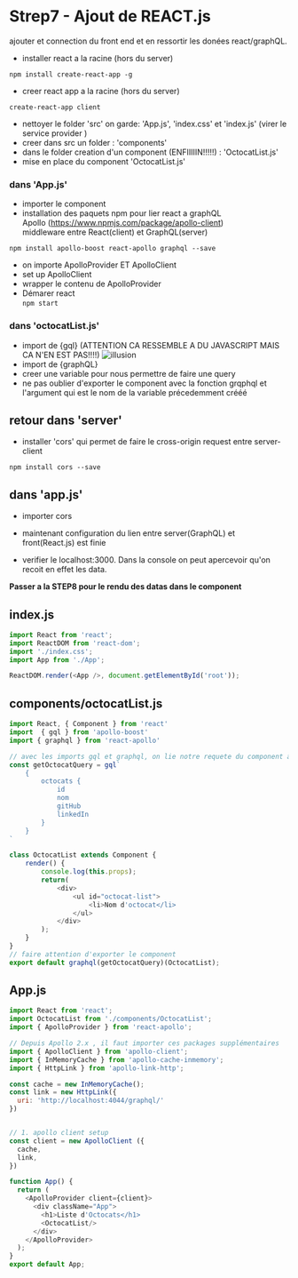 # Strep7 - Ajout de REACT.js

ajouter et connection du front end et en ressortir les donées react/graphQL.

- installer react a la racine (hors du server)   
```   
npm install create-react-app -g
```
- creer react app a la racine (hors du server)    
```     
create-react-app client
```   
- nettoyer le folder 'src' on garde: 'App.js', 'index.css' et 'index.js' (virer le service provider )
- creer dans src un folder : 'components'   
- dans le folder creation d'un component (ENFIIIIIN!!!!!) : 'OctocatList.js'
- mise en place du component 'OctocatList.js'   


### dans 'App.js'    

- importer le component     
- installation des paquets npm pour lier react a graphQL   
Apollo (https://www.npmjs.com/package/apollo-client)   
middleware entre React(client) et GraphQL(server)
```
npm install apollo-boost react-apollo graphql --save
```
- on importe ApolloProvider ET ApolloClient   
- set up ApolloClient 
- wrapper le contenu de ApolloProvider  
- Démarer react   
```npm start```

### dans 'octocatList.js'   

- import de {gql} (ATTENTION CA RESSEMBLE A DU JAVASCRIPT MAIS CA N'EN EST PAS!!!!)
![illusion](https://media.giphy.com/media/1lyMSBZZcieVKOaZuW/giphy.gif)   
- import de {graphQL}   
- creer une variable pour nous permettre de faire une query   
- ne pas oublier d'exporter le component avec la fonction grqphql et l'argument qui est le nom de la variable précedemment crééé


## retour dans 'server'
- installer 'cors' qui permet de faire le cross-origin request entre server-client   
```   
npm install cors --save
```   

## dans 'app.js'   
- importer cors

- maintenant configuration du lien entre server(GraphQL) et front(React.js) est finie
- verifier le localhost:3000. Dans la console on peut apercevoir qu'on recoit en effet les data. 

__Passer a la STEP8 pour le rendu des datas dans le component__   

## index.js
```javascript
import React from 'react';
import ReactDOM from 'react-dom';
import './index.css';
import App from './App';

ReactDOM.render(<App />, document.getElementById('root'));
```   
## components/octocatList.js   
```javascript   
import React, { Component } from 'react'
import  { gql } from 'apollo-boost'
import { graphql } from 'react-apollo'

// avec les imports gql et graphql, on lie notre requete du component à notre schèma (server)
const getOctocatQuery = gql` 
    {
        octocats {
            id
            nom 
            gitHub
            linkedIn
        }
    }
`

class OctocatList extends Component {
    render() {
        console.log(this.props);
        return(
            <div>
                <ul id="octocat-list">
                    <li>Nom d'octocat</li>
                </ul>
            </div>
        );
    }
}
// faire attention d'exporter le component 
export default graphql(getOctocatQuery)(OctocatList);   
```

## App.js
```javascript
import React from 'react';
import OctocatList from './components/OctocatList';
import { ApolloProvider } from 'react-apollo';

// Depuis Apollo 2.x , il faut importer ces packages supplémentaires 
import { ApolloClient } from 'apollo-client';
import { InMemoryCache } from 'apollo-cache-inmemory';
import { HttpLink } from 'apollo-link-http';

const cache = new InMemoryCache();
const link = new HttpLink({
  uri: 'http://localhost:4044/graphql/'
})


// 1. apollo client setup
const client = new ApolloClient ({
  cache, 
  link,
})

function App() {
  return (
    <ApolloProvider client={client}>
      <div className="App">
        <h1>Liste d'Octocats</h1>
        <OctocatList/>
      </div>
    </ApolloProvider>
  );
}
export default App;
```   

##
